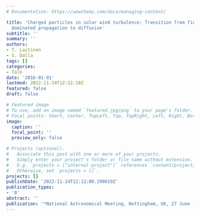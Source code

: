 ```yaml
---
# Documentation: https://wowchemy.com/docs/managing-content/

title: 'Charged particles in solar wind turbulence: Transition from field line meandering
  dominated propagation to diffusion'
subtitle: ''
summary: ''
authors:
- T. Laitinen
- S. Dalla
tags: []
categories:
- Talk
date: '2016-01-01'
lastmod: 2022-11-24T12:12:10Z
featured: false
draft: false

# Featured image
# To use, add an image named `featured.jpg/png` to your page's folder.
# Focal points: Smart, Center, TopLeft, Top, TopRight, Left, Right, BottomLeft, Bottom, BottomRight.
image:
  caption: ''
  focal_point: ''
  preview_only: false

# Projects (optional).
#   Associate this post with one or more of your projects.
#   Simply enter your project's folder or file name without extension.
#   E.g. `projects = ["internal-project"]` references `content/project/deep-learning/index.md`.
#   Otherwise, set `projects = []`.
projects: []
publishDate: '2022-11-24T12:12:08.290619Z'
publication_types:
- '0'
abstract: ''
publication: '*National Astronomical Meeting, Nottingham, UK, 27 June - 1 July*'
---
```

